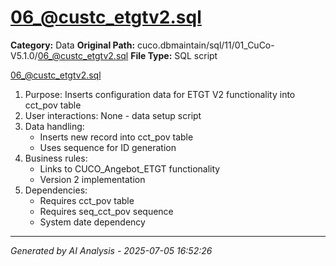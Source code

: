 # 06_@custc_etgtv2.sql

**Category:** Data
**Original Path:** cuco.dbmaintain/sql/11/01_CuCo-V5.1.0/06_@custc_etgtv2.sql
**File Type:** SQL script

06_@custc_etgtv2.sql
1. Purpose: Inserts configuration data for ETGT V2 functionality into cct_pov table
2. User interactions: None - data setup script
3. Data handling: 
   - Inserts new record into cct_pov table
   - Uses sequence for ID generation
4. Business rules:
   - Links to CUCO_Angebot_ETGT functionality
   - Version 2 implementation
5. Dependencies:
   - Requires cct_pov table
   - Requires seq_cct_pov sequence
   - System date dependency

---
*Generated by AI Analysis - 2025-07-05 16:52:26*
